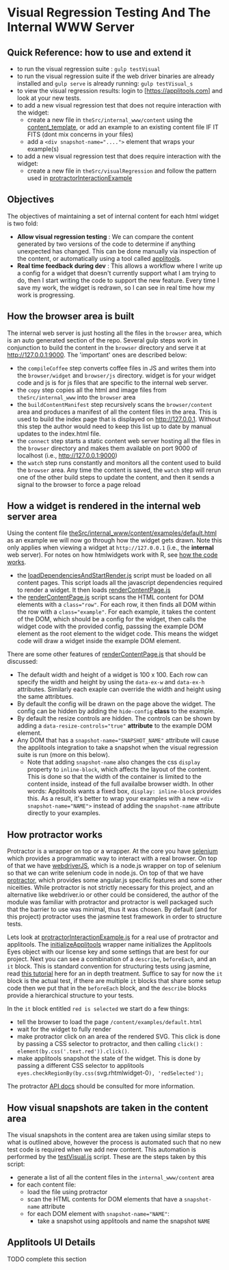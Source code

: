 # Visual Regression Testing And The Internal WWW Server

## Quick Reference: how to use and extend it

* to run the visual regression suite : `gulp testVisual`
* to run the visual regression suite if the web driver binaries are already installed and `gulp serve` is already running: `gulp testVisual_s`
* to view the visual regression results: login to [https://applitools.com] and look at your new tests.
* to add a new visual regression test that does not require interaction with the widget:
    * create a new file in `theSrc/internal_www/content` using the [content_template](/theSrc/internal_www/content/content_template.html), or add an example to an existing content file IF IT FITS (dont mix concerns in your files)
    * add a `<div snapshot-name="....">` element that wraps your example(s)
* to add a new visual regression test that does require interaction with the widget:
    * create a new file in `theSrc/visualRegression` and follow the pattern used in [protractorInteractionExample](/theSrc/visualRegression/protractorInteractionExample.js)

## Objectives

The objectives of maintaining a set of internal content for each html widget is two fold:

* **Allow visual regression testing** : We can compare the content generated by two versions of the code to determine if anything unexpected has changed. This can be done manually via inspection of the content, or automatically using a tool called [applitools](https://applitools.com).
* **Real time feedback during dev** : This allows a workflow where I write up a config for a widget that doesn't currently support what I am trying to do, then I start writing the code to support the new feature. Every time I save my work, the widget is redrawn, so I can see in real time how my work is progressing.
 
## How the browser area is built

The internal web server is just hosting all the files in the `browser` area, which is an auto generated section of the repo. Several gulp steps work in conjunction to build the content in the `browser` directory and serve it at http://127.0.0.1:9000. The 'important' ones are described below:
 
* the `compileCoffee` step converts coffee files in JS and writes them into the `browser/widget` and `browser/js` directory. widget is for your widget code and js is for js files that are specific to the internal web server.
* the `copy` step copies all the html and image files from `theSrc/internal_www` into the `browser` area
* the `buildContentManifest` step recursively scans the `browser/content` area and produces a manifest of all the content files in the area. This is used to build the index page that is displayed on http://127.0.0.1. Without this step the author would need to keep this list up to date by manual updates to the index.html file.
* the `connect` step starts a static content web server hosting all the files in the `browser` directory and makes them available on port 9000 of localhost (i.e., http://127.0.0.1:9000)
* the `watch` step runs constantly and monitors all the content used to build the `browser` area. Any time the content is saved, the `watch` step will rerun one of the other build steps to update the content, and then it sends a signal to the browser to force a page reload
 
## How a widget is rendered in the internal web server area

Using the content file [theSrc/internal_www/content/examples/default.html](./theSrc/internal_www/content/examples/default.html) as an example we will now go through how the widget gets drawn. Note this only applies when viewing a widget at `http://127.0.0.1` (i.e., the **internal** web server). For notes on how htmlwidgets work with R, see [how the code works](./how_the_code_works.md). 

* the [loadDependenciesAndStartRender.js](theSrc/internal_www/js/loadDependenciesAndStartRender.coffee) script must be loaded on all content pages. This script loads all the javascript dependencies required to render a widget. It then loads [renderContentPage.js](theSrc/internal_www/js/renderContentPage.coffee)
* the [renderContentPage.js](theSrc/internal_www/js/renderContentPage.coffee) script scans the HTML content for DOM elements with a `class="row"`. For each row, it then finds all DOM within the row with a `class="example"`. For each example, it takes the content of the DOM, which should be a config for the widget, then calls the widget code with the provided config, passsing the example DOM element as the root element to the widget code. This means the widget code will draw a widget inside the example DOM element.

There are some other features of [renderContentPage.js](theSrc/internal_www/js/renderContentPage.coffee) that should be discussed:
 
* The default width and height of a widget is 100 x 100. Each row can specify the width and height by using the `data-ex-w` and `data-ex-h` attributes. Similarly each exaple can override the width and height using the same attribtues.
* By default the config will be drawn on the page above the widget. The config can be hidden by adding the `hide-config` **class** to the example. 
* By default the resize controls are hidden. The controls can be shown by adding a `data-resize-controls="true"` **attribute** to the example DOM element.  
* Any DOM that has a `snapshot-name="SNAPSHOT_NAME"` attribute will cause the applitools integration to take a snapshot when the visual regression suite is run (more on this below).
    * Note that adding `snapshot-name` also changes the css `display` property to `inline-block`, which affects the layout of the content. This is done so that the width of the container is limited to the content inside, instead of the full availalbe browser width. In other words: Applitools wants a fixed box, `display: inline-block` provides this. As a result, it's better to wrap your examples with a new `<div snapshot-name="NAME">` instead of adding the `snapshot-name` attribute directly to your examples.

## How protractor works

Protractor is a wrapper on top or a wrapper. At the core you have [selenium](http://docs.seleniumhq.org/) which provides a programmatic way to interact with a real browser. On top of that we have [webdriverJS](https://github.com/SeleniumHQ/selenium/wiki/WebDriverJs), which is a node.js wrapper on top of selenium so that we can write selenium code in node.js. On top of that we have [protractor](http://www.protractortest.org/), which provides some angular.js specific features and some other niceities. While protractor is not strictly necessary for this project, and an alternative like webdriver.io or other could be considered, the author of the module was familiar with protractor and protractor is well packaged such that the barrier to use was minimal, thus it was chosen. By default (and for this project) protractor uses the jasmine test framework in order to structure tests.

Lets look at [protractorInteractionExample.js](/theSrc/visualRegression/protractorInteractionExample.js) for a real use of protractor and applitools. The [initializeApplitools](/build/scripts/initializeApplitools.js) wrapper name initializes the Applitools Eyes object with our license key and some settings that are best for our project. Next you can see a combination of a `describe`, `beforeEach`, and an `it` block. This is standard convention for structuring tests using jasmine, read [this tutorial](https://jasmine.github.io/) here for an in depth treatment. Suffice to say for now the `it` block is the actual test, if there are multiple `it` blocks that share some setup code then we put that in the `beforeEach` block, and the `describe` blocks provide a hierarchical structure to your tests. 

In the `it` block entitled `red is selected` we start do a few things:

* tell the  browser to load the page `/content/examples/default.html` 
* wait for the widget to fully render
* make protractor click on an area of the rendered SVG. This click is done by passing a CSS selector to  protractor, and then calling `click()` : `element(by.css('.text.red')).click()`. 
* make applitools snapshot the state of the widget. This is done by passing a different CSS selector to applitools `eyes.checkRegionBy(by.css(`svg.rhtmlwidget-0`), 'redSelected');`
 
The protractor [API docs](http://www.protractortest.org/#/api) should be consulted for more information. 
 
## How visual snapshots are taken in the content area

The visual snapshots in the content area are taken using similar steps to what is outlined above, however the process is automated such that no new test code is required when we add new content. This automation is performed by the [testVisual.js](/build/scripts/testVisual.js) script. These are the steps taken by this script:

* generate a list of all the content files in the `internal_www/content` area
* for each content file:
    * load the file using protractor
    * scan the HTML contents for DOM elements that have a `snapshot-name` attribute
    * for each DOM element with `snapshot-name="NAME"`:
        * take a snapshot using applitools and name the snapshot `NAME` 

## Applitools UI Details

TODO complete this section
 

